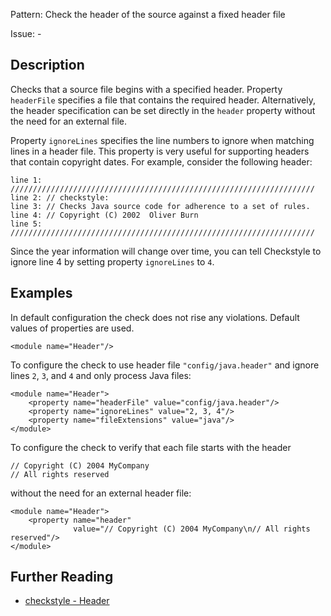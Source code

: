Pattern: Check the header of the source against a fixed header file

Issue: -

## Description

Checks that a source file begins with a specified header. Property `headerFile` specifies a file that contains the required header. Alternatively, the header specification can be set directly in the `header` property without the need for an external file. 

Property `ignoreLines` specifies the line numbers to ignore when matching lines in a header file. This property is very useful for supporting headers that contain copyright dates. For example, consider the following header: 
    
    
    line 1: ////////////////////////////////////////////////////////////////////
    line 2: // checkstyle:
    line 3: // Checks Java source code for adherence to a set of rules.
    line 4: // Copyright (C) 2002  Oliver Burn
    line 5: ////////////////////////////////////////////////////////////////////
            

Since the year information will change over time, you can tell Checkstyle to ignore line 4 by setting property `ignoreLines` to `4`. 

## Examples

In default configuration the check does not rise any violations. Default values of properties are used. 
    
    
    <module name="Header"/>
              

To configure the check to use header file `"config/java.header"` and ignore lines `2`, `3`, and `4` and only process Java files: 
    
    
    <module name="Header">
        <property name="headerFile" value="config/java.header"/>
        <property name="ignoreLines" value="2, 3, 4"/>
        <property name="fileExtensions" value="java"/>
    </module>
            

To configure the check to verify that each file starts with the header 
    
    
    // Copyright (C) 2004 MyCompany
    // All rights reserved
            

without the need for an external header file: 
    
    
    <module name="Header">
        <property name="header"
                  value="// Copyright (C) 2004 MyCompany\n// All rights reserved"/>
    </module>

## Further Reading

* [checkstyle - Header](http://checkstyle.sourceforge.net/config_header.html#Header)